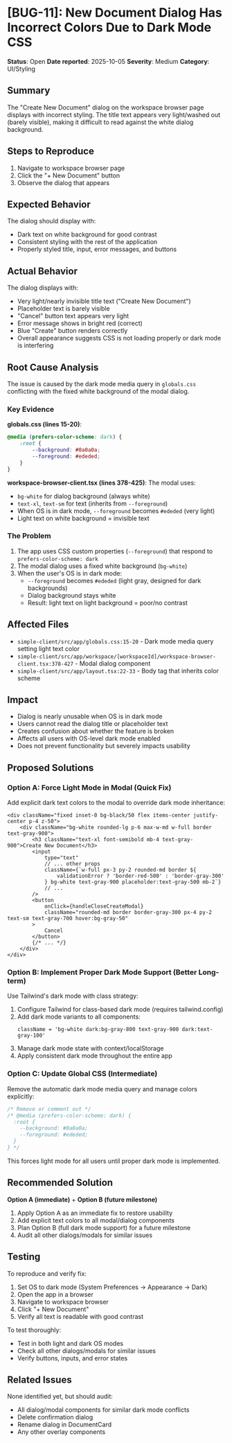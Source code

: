 # [BUG-11]: New Document Dialog Has Incorrect Colors Due to Dark Mode CSS

**Status**: Open
**Date reported**: 2025-10-05
**Severity**: Medium
**Category**: UI/Styling

## Summary

The "Create New Document" dialog on the workspace browser page displays with incorrect styling. The title text appears very light/washed out (barely visible), making it difficult to read against the white dialog background.

## Steps to Reproduce

1. Navigate to workspace browser page
2. Click the "+ New Document" button
3. Observe the dialog that appears

## Expected Behavior

The dialog should display with:

- Dark text on white background for good contrast
- Consistent styling with the rest of the application
- Properly styled title, input, error messages, and buttons

## Actual Behavior

The dialog displays with:

- Very light/nearly invisible title text ("Create New Document")
- Placeholder text is barely visible
- "Cancel" button text appears very light
- Error message shows in bright red (correct)
- Blue "Create" button renders correctly
- Overall appearance suggests CSS is not loading properly or dark mode is interfering

## Root Cause Analysis

The issue is caused by the dark mode media query in `globals.css` conflicting with the fixed white background of the modal dialog.

### Key Evidence

**globals.css (lines 15-20)**:

```css
@media (prefers-color-scheme: dark) {
	:root {
		--background: #0a0a0a;
		--foreground: #ededed;
	}
}
```

**workspace-browser-client.tsx (lines 378-425)**: The modal uses:

- `bg-white` for dialog background (always white)
- `text-xl`, `text-sm` for text (inherits from `--foreground`)
- When OS is in dark mode, `--foreground` becomes `#ededed` (very light)
- Light text on white background = invisible text

### The Problem

1. The app uses CSS custom properties (`--foreground`) that respond to `prefers-color-scheme: dark`
2. The modal dialog uses a fixed white background (`bg-white`)
3. When the user's OS is in dark mode:
   - `--foreground` becomes `#ededed` (light gray, designed for dark backgrounds)
   - Dialog background stays white
   - Result: light text on light background = poor/no contrast

## Affected Files

- `simple-client/src/app/globals.css:15-20` - Dark mode media query setting light text color
- `simple-client/src/app/workspace/[workspaceId]/workspace-browser-client.tsx:378-427` - Modal dialog component
- `simple-client/src/app/layout.tsx:22-33` - Body tag that inherits color scheme

## Impact

- Dialog is nearly unusable when OS is in dark mode
- Users cannot read the dialog title or placeholder text
- Creates confusion about whether the feature is broken
- Affects all users with OS-level dark mode enabled
- Does not prevent functionality but severely impacts usability

## Proposed Solutions

### Option A: Force Light Mode in Modal (Quick Fix)

Add explicit dark text colors to the modal to override dark mode inheritance:

```tsx
<div className="fixed inset-0 bg-black/50 flex items-center justify-center p-4 z-50">
	<div className="bg-white rounded-lg p-6 max-w-md w-full border text-gray-900">
		<h3 className="text-xl font-semibold mb-4 text-gray-900">Create New Document</h3>
		<input
			type="text"
			// ... other props
			className={`w-full px-3 py-2 rounded-md border ${
				validationError ? 'border-red-500' : 'border-gray-300'
			} bg-white text-gray-900 placeholder:text-gray-500 mb-2`}
			// ...
		/>
		<button
			onClick={handleCloseCreateModal}
			className="rounded-md border border-gray-300 px-4 py-2 text-sm text-gray-700 hover:bg-gray-50"
		>
			Cancel
		</button>
		{/* ... */}
	</div>
</div>
```

### Option B: Implement Proper Dark Mode Support (Better Long-term)

Use Tailwind's dark mode with class strategy:

1. Configure Tailwind for class-based dark mode (requires tailwind.config)
2. Add dark mode variants to all components:
   ```tsx
   className = 'bg-white dark:bg-gray-800 text-gray-900 dark:text-gray-100'
   ```
3. Manage dark mode state with context/localStorage
4. Apply consistent dark mode throughout the entire app

### Option C: Update Global CSS (Intermediate)

Remove the automatic dark mode media query and manage colors explicitly:

```css
/* Remove or comment out */
/* @media (prefers-color-scheme: dark) {
  :root {
    --background: #0a0a0a;
    --foreground: #ededed;
  }
} */
```

This forces light mode for all users until proper dark mode is implemented.

## Recommended Solution

**Option A (immediate)** + **Option B (future milestone)**

1. Apply Option A as an immediate fix to restore usability
2. Add explicit text colors to all modal/dialog components
3. Plan Option B (full dark mode support) for a future milestone
4. Audit all other dialogs/modals for similar issues

## Testing

To reproduce and verify fix:

1. Set OS to dark mode (System Preferences → Appearance → Dark)
2. Open the app in a browser
3. Navigate to workspace browser
4. Click "+ New Document"
5. Verify all text is readable with good contrast

To test thoroughly:

- Test in both light and dark OS modes
- Check all other dialogs/modals for similar issues
- Verify buttons, inputs, and error states

## Related Issues

None identified yet, but should audit:

- All dialog/modal components for similar dark mode conflicts
- Delete confirmation dialog
- Rename dialog in DocumentCard
- Any other overlay components
